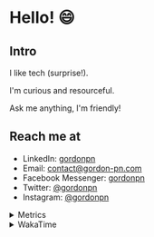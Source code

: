 # Hello! 😄

## Intro

I like tech (surprise!).

I'm curious and resourceful.

Ask me anything, I'm friendly!

## Reach me at

- LinkedIn: [gordonpn](https://www.linkedin.com/in/gordonpn/)
- Email: [contact@gordon-pn.com](mailto:contact@gordon-pn.com)
- Facebook Messenger: [gordonpn](https://www.messenger.com/t/Gordonpn)
- Twitter: [@gordonpn](https://twitter.com/Gordonpn)
- Instagram: [@gordonpn](https://www.instagram.com/gordonpn/)

<details>
  <summary>Metrics</summary>

  <img align="center" src="https://github.com/gordonpn/gordonpn/blob/master/github-metrics.svg" alt="GitHub Metrics">

</details>

<details>
  <summary>WakaTime</summary>

  <!--START_SECTION:waka-->
📊 **This Week I Spent My Time On** 

```text
💬 Programming Languages: 
Java                     9 hrs               ███████████████░░░░░░░░░░   61.58 % 
Brazil Dependency Config 3 hrs 2 mins        █████░░░░░░░░░░░░░░░░░░░░   20.78 % 
XML                      1 hr                ██░░░░░░░░░░░░░░░░░░░░░░░   06.89 % 
TypeScript               43 mins             █░░░░░░░░░░░░░░░░░░░░░░░░   05.00 % 
Bash                     19 mins             █░░░░░░░░░░░░░░░░░░░░░░░░   02.17 % 

🔥 Editors: 
IntelliJ IDEA            13 hrs 50 mins      ████████████████████████░   94.61 % 
Cursor                   28 mins             █░░░░░░░░░░░░░░░░░░░░░░░░   03.23 % 
VS Code                  18 mins             █░░░░░░░░░░░░░░░░░░░░░░░░   02.16 % 
```


 Last Updated on 26/10/2024 16:24:04 UTC
<!--END_SECTION:waka-->
</details>

